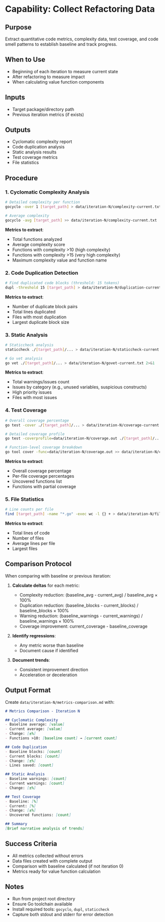 # Capability: Collect Refactoring Data

## Purpose
Extract quantitative code metrics, complexity data, test coverage, and code smell patterns to establish baseline and track progress.

## When to Use
- Beginning of each iteration to measure current state
- After refactoring to measure impact
- When calculating value function components

## Inputs
- Target package/directory path
- Previous iteration metrics (if exists)

## Outputs
- Cyclomatic complexity report
- Code duplication analysis
- Static analysis results
- Test coverage metrics
- File statistics

## Procedure

### 1. Cyclomatic Complexity Analysis

```bash
# Detailed complexity per function
gocyclo -over 1 [target_path] > data/iteration-N/complexity-current.txt

# Average complexity
gocyclo -avg [target_path] >> data/iteration-N/complexity-current.txt
```

**Metrics to extract**:
- Total functions analyzed
- Average complexity score
- Functions with complexity >10 (high complexity)
- Functions with complexity >15 (very high complexity)
- Maximum complexity value and function name

### 2. Code Duplication Detection

```bash
# Find duplicated code blocks (threshold: 15 tokens)
dupl -threshold 15 [target_path] > data/iteration-N/duplication-current.txt
```

**Metrics to extract**:
- Number of duplicate block pairs
- Total lines duplicated
- Files with most duplication
- Largest duplicate block size

### 3. Static Analysis

```bash
# Staticcheck analysis
staticcheck ./[target_path]/... > data/iteration-N/staticcheck-current.txt 2>&1

# Go vet analysis
go vet ./[target_path]/... > data/iteration-N/govet-current.txt 2>&1
```

**Metrics to extract**:
- Total warnings/issues count
- Issues by category (e.g., unused variables, suspicious constructs)
- High priority issues
- Files with most issues

### 4. Test Coverage

```bash
# Overall coverage percentage
go test -cover ./[target_path]/... > data/iteration-N/coverage-current.txt

# Detailed coverage profile
go test -coverprofile=data/iteration-N/coverage.out ./[target_path]/...

# Function-level coverage breakdown
go tool cover -func=data/iteration-N/coverage.out >> data/iteration-N/coverage-current.txt
```

**Metrics to extract**:
- Overall coverage percentage
- Per-file coverage percentages
- Uncovered functions list
- Functions with partial coverage

### 5. File Statistics

```bash
# Line counts per file
find [target_path] -name "*.go" -exec wc -l {} + > data/iteration-N/file-stats.txt
```

**Metrics to extract**:
- Total lines of code
- Number of files
- Average lines per file
- Largest files

## Comparison Protocol

When comparing with baseline or previous iteration:

1. **Calculate deltas** for each metric:
   - Complexity reduction: (baseline_avg - current_avg) / baseline_avg × 100%
   - Duplication reduction: (baseline_blocks - current_blocks) / baseline_blocks × 100%
   - Warning reduction: (baseline_warnings - current_warnings) / baseline_warnings × 100%
   - Coverage improvement: current_coverage - baseline_coverage

2. **Identify regressions**:
   - Any metric worse than baseline
   - Document cause if identified

3. **Document trends**:
   - Consistent improvement direction
   - Acceleration or deceleration

## Output Format

Create `data/iteration-N/metrics-comparison.md` with:

```markdown
# Metrics Comparison - Iteration N

## Cyclomatic Complexity
- Baseline average: [value]
- Current average: [value]
- Change: [±%]
- Functions >10: [baseline count] → [current count]

## Code Duplication
- Baseline blocks: [count]
- Current blocks: [count]
- Change: [±%]
- Lines saved: [count]

## Static Analysis
- Baseline warnings: [count]
- Current warnings: [count]
- Change: [±%]

## Test Coverage
- Baseline: [%]
- Current: [%]
- Change: [±%]
- Uncovered functions: [count]

## Summary
[Brief narrative analysis of trends]
```

## Success Criteria

- All metrics collected without errors
- Data files created with complete output
- Comparison with baseline calculated (if not iteration 0)
- Metrics ready for value function calculation

## Notes

- Run from project root directory
- Ensure Go toolchain available
- Install required tools: `gocyclo`, `dupl`, `staticcheck`
- Capture both stdout and stderr for error detection
